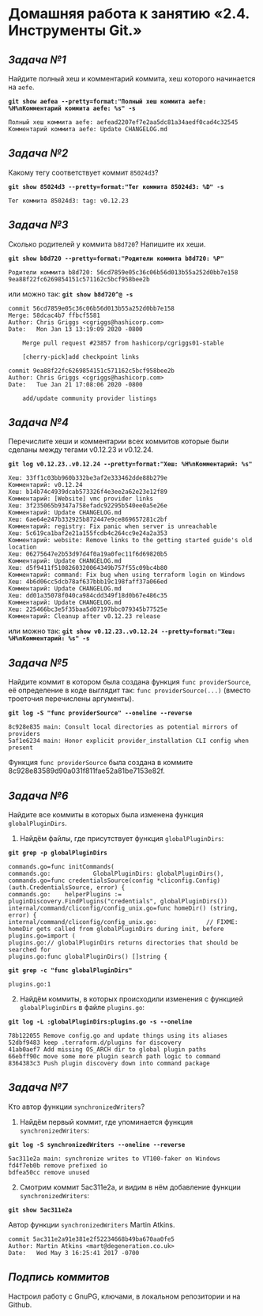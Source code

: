 # **Домашняя работа к занятию «2.4. Инструменты Git.»**
## _Задача №1_
Найдите полный хеш и комментарий коммита, хеш которого начинается на `aefe`.

**`git show aefea --pretty=format:"Полный хеш коммита aefe: %H%nКомментарий коммита aefe: %s" -s`**
```
Полный хеш коммита aefe: aefead2207ef7e2aa5dc81a34aedf0cad4c32545
Комментарий коммита aefe: Update CHANGELOG.md
```
## _Задача №2_
Какому тегу соответствует коммит `85024d3`?

**`git show 85024d3 --pretty=format:"Тег коммита 85024d3: %D" -s`**
```
Тег коммита 85024d3: tag: v0.12.23
```
## _Задача №3_
Сколько родителей у коммита `b8d720`? Напишите их хеши.

**`git show b8d720 --pretty=format:"Родители коммита b8d720: %P"`**
```
Родители коммита b8d720: 56cd7859e05c36c06b56d013b55a252d0bb7e158 9ea88f22fc6269854151c571162c5bcf958bee2b
```

или можно так: **`git show b8d720^@ -s`**
```
commit 56cd7859e05c36c06b56d013b55a252d0bb7e158
Merge: 58dcac4b7 ffbcf5581
Author: Chris Griggs <cgriggs@hashicorp.com>
Date:   Mon Jan 13 13:19:09 2020 -0800

    Merge pull request #23857 from hashicorp/cgriggs01-stable

    [cherry-pick]add checkpoint links

commit 9ea88f22fc6269854151c571162c5bcf958bee2b
Author: Chris Griggs <cgriggs@hashicorp.com>
Date:   Tue Jan 21 17:08:06 2020 -0800

    add/update community provider listings
```

## _Задача №4_
Перечислите хеши и комментарии всех коммитов которые были сделаны между тегами v0.12.23 и v0.12.24.

**`git log v0.12.23..v0.12.24 --pretty=format:"Хеш: %H%nКомментарий: %s"`**
```
Хеш: 33ff1c03bb960b332be3af2e333462dde88b279e
Комментарий: v0.12.24
Хеш: b14b74c4939dcab573326f4e3ee2a62e23e12f89
Комментарий: [Website] vmc provider links
Хеш: 3f235065b9347a758efadc92295b540ee0a5e26e
Комментарий: Update CHANGELOG.md
Хеш: 6ae64e247b332925b872447e9ce869657281c2bf
Комментарий: registry: Fix panic when server is unreachable
Хеш: 5c619ca1baf2e21a155fcdb4c264cc9e24a2a353
Комментарий: website: Remove links to the getting started guide's old location
Хеш: 06275647e2b53d97d4f0a19a0fec11f6d69820b5
Комментарий: Update CHANGELOG.md
Хеш: d5f9411f5108260320064349b757f55c09bc4b80
Комментарий: command: Fix bug when using terraform login on Windows
Хеш: 4b6d06cc5dcb78af637bbb19c198faff37a066ed
Комментарий: Update CHANGELOG.md
Хеш: dd01a35078f040ca984cdd349f18d0b67e486c35
Комментарий: Update CHANGELOG.md
Хеш: 225466bc3e5f35baa5d07197bbc079345b77525e
Комментарий: Cleanup after v0.12.23 release
```
или можно так: **`git show v0.12.23..v0.12.24 --pretty=format:"Хеш: %H%nКомментарий: %s" -s`**

## _Задача №5_
Найдите коммит в котором была создана функция `func providerSource`, её определение в коде выглядит так: `func providerSource(...)` (вместо троеточия перечислены аргументы).

**`git log -S "func providerSource" --oneline --reverse`**
```
8c928e835 main: Consult local directories as potential mirrors of providers
5af1e6234 main: Honor explicit provider_installation CLI config when present
```
Функция `func providerSource` была создана в коммите 8c928e83589d90a031f811fae52a81be7153e82f.

## _Задача №6_
Найдите все коммиты в которых была изменена функция `globalPluginDirs`.

1. Найдём файлы, где присутствует функция `globalPluginDirs`:

**`git grep -p globalPluginDirs`**
```
commands.go=func initCommands(
commands.go:            GlobalPluginDirs: globalPluginDirs(),
commands.go=func credentialsSource(config *cliconfig.Config) (auth.CredentialsSource, error) {
commands.go:    helperPlugins := pluginDiscovery.FindPlugins("credentials", globalPluginDirs())
internal/command/cliconfig/config_unix.go=func homeDir() (string, error) {
internal/command/cliconfig/config_unix.go:              // FIXME: homeDir gets called from globalPluginDirs during init, before
plugins.go=import (
plugins.go:// globalPluginDirs returns directories that should be searched for
plugins.go:func globalPluginDirs() []string {
```
**`git grep -c "func globalPluginDirs"`**
```
plugins.go:1
```
2. Найдём коммиты, в которых происходили изменения с функцией `globalPluginDirs` в файле `plugins.go`:

**`git log -L :globalPluginDirs:plugins.go -s --oneline`**
```
78b122055 Remove config.go and update things using its aliases
52dbf9483 keep .terraform.d/plugins for discovery
41ab0aef7 Add missing OS_ARCH dir to global plugin paths
66ebff90c move some more plugin search path logic to command
8364383c3 Push plugin discovery down into command package
```

## _Задача №7_
Кто автор функции `synchronizedWriters`?

1. Найдём первый коммит, где упоминается функция `synchronizedWriters`:

**`git log -S synchronizedWriters --oneline --reverse`**
```
5ac311e2a main: synchronize writes to VT100-faker on Windows
fd4f7eb0b remove prefixed io
bdfea50cc remove unused
```
2. Смотрим коммит 5ac311e2a, и видим в нём добавление функции `synchronizedWriters`:

**`git show 5ac311e2a`**

Автор функции `synchronizedWriters` Martin Atkins.
```
commit 5ac311e2a91e381e2f52234668b49ba670aa0fe5
Author: Martin Atkins <mart@degeneration.co.uk>
Date:   Wed May 3 16:25:41 2017 -0700
```

## _Подпись коммитов_
Настроил работу с GnuPG, ключами, в локальном репозитории и на Github.